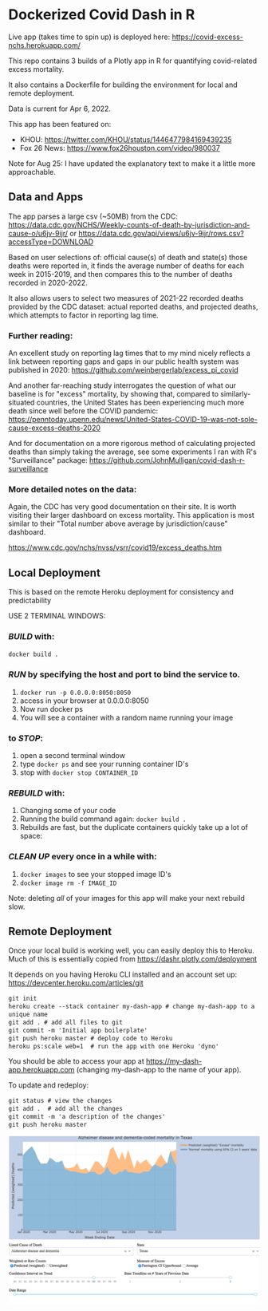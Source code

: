 # Dockerized Covid Dash in R

Live app (takes time to spin up) is deployed here: https://covid-excess-nchs.herokuapp.com/

This repo contains 3 builds of a Plotly app in R for quantifying covid-related excess mortality.

It also contains a Dockerfile for building the environment for local and remote deployment.

Data is current for Apr 6, 2022.

This app has been featured on:

* KHOU: https://twitter.com/KHOU/status/1446477984169439235
* Fox 26 News: https://www.fox26houston.com/video/980037

Note for Aug 25: I have updated the explanatory text to make it a little more approachable.

## Data and Apps

The app parses a large csv (~50MB) from the CDC: https://data.cdc.gov/NCHS/Weekly-counts-of-death-by-jurisdiction-and-cause-o/u6jv-9ijr/
or https://data.cdc.gov/api/views/u6jv-9ijr/rows.csv?accessType=DOWNLOAD

Based on user selections of: official cause(s) of death and state(s) those deaths were reported in, it finds the average number of deaths for each week in 2015-2019, and then compares this to the number of deaths recorded in 2020-2022.

It also allows users to select two measures of 2021-22 recorded deaths provided by the CDC dataset: actual reported deaths, and projected deaths, which attempts to factor in reporting lag time.

### Further reading:

An excellent study on reporting lag times that to my mind nicely reflects a link between reporting gaps and gaps in our public health system was published in 2020: https://github.com/weinbergerlab/excess_pi_covid

And another far-reaching study interrogates the question of what our baseline is for "excess" mortality, by showing that, compared to similarly-situated countries, the United States has been experiencing much more death since well before the COVID pandemic: https://penntoday.upenn.edu/news/United-States-COVID-19-was-not-sole-cause-excess-deaths-2020 

And for documentation on a more rigorous method of calculating projected deaths than simply taking the average, see some experiments I ran with R's "Surveillance" package: https://github.com/JohnMulligan/covid-dash-r-surveillance

### More detailed notes on the data:

Again, the CDC has very good documentation on their site. It is worth visiting their larger dashboard on excess mortality. This application is most similar to their "Total number above average by jurisdiction/cause" dashboard.

https://www.cdc.gov/nchs/nvss/vsrr/covid19/excess_deaths.htm

## Local Deployment

This is based on the remote Heroku deployment for consistency and predictability

USE 2 TERMINAL WINDOWS:

### *BUILD* with:
`docker build .`

### *RUN* by specifying the host and port to bind the service to.
1. `docker run -p 0.0.0.0:8050:8050`
1. access in your browser at 0.0.0.0:8050
1. Now run docker ps
1. You will see a container with a random name running your image

### to *STOP*:
1. open a second terminal window
1. type `docker ps` and see your running container ID's
1. stop with `docker stop CONTAINER_ID`

### *REBUILD* with:
1. Changing some of your code
1. Running the build command again: `docker build .`
1. Rebuilds are fast, but the duplicate containers quickly take up a lot of space:

### *CLEAN UP* every once in a while with:
1. `docker images` to see your stopped image ID's
1. `docker image rm -f IMAGE_ID`

Note: deleting *all* of your images for this app will make your next rebuild slow.

## Remote Deployment

Once your local build is working well, you can easily deploy this to Heroku. Much of this is essentially copied from https://dashr.plotly.com/deployment

It depends on you having Heroku CLI installed and an account set up: https://devcenter.heroku.com/articles/git

	git init
	heroku create --stack container my-dash-app # change my-dash-app to a unique name
	git add . # add all files to git
	git commit -m 'Initial app boilerplate'
	git push heroku master # deploy code to Heroku
	heroku ps:scale web=1  # run the app with one Heroku 'dyno'

You should be able to access your app at https://my-dash-app.herokuapp.com (changing my-dash-app to the name of your app).

To update and redeploy:

	git status # view the changes
	git add .  # add all the changes
	git commit -m 'a description of the changes'
	git push heroku master


![dash1](https://raw.githubusercontent.com/JohnMulligan/covid_dashR/master/Screen%20Shot%202021-01-10%20at%209.36.38%20PM.png)

